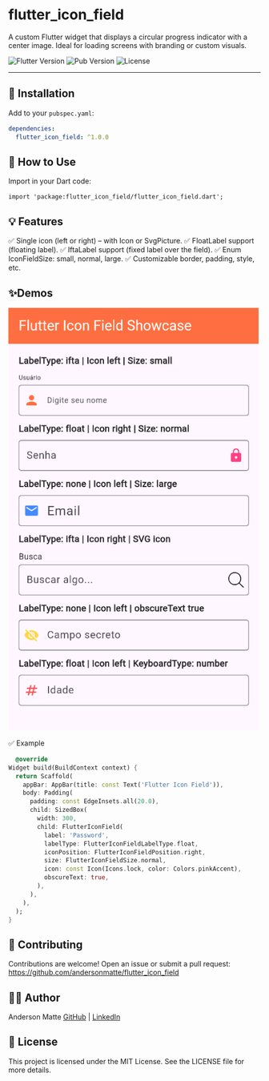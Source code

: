 # flutter_icon_field

A custom Flutter widget that displays a circular progress indicator with a center image. Ideal for loading screens with branding or custom visuals.

![Flutter Version](https://img.shields.io/badge/flutter-%E2%89%A53.0.0-blue)
![Pub Version](https://img.shields.io/pub/v/flutter_icon_field.svg)
![License](https://img.shields.io/badge/license-MIT-green)

---

## 🚀 Installation

Add to your `pubspec.yaml`:

```yaml
dependencies:
  flutter_icon_field: ^1.0.0

```

## 🚀 How to Use

Import in your Dart code:

```
import 'package:flutter_icon_field/flutter_icon_field.dart';
```

## 💡 Features

✅ Single icon (left or right) – with Icon or SvgPicture.
✅ FloatLabel support (floating label).
✅ IftaLabel support (fixed label over the field).
✅ Enum IconFieldSize: small, normal, large.
✅ Customizable border, padding, style, etc.

## ✨Demos

<img src="https://github.com/andersonmatte/flutter_icon_field_teste/blob/master/assets/images/tela.png" width="500" height="844" alt="Flutter Icon Field Showcase" />

✅ Example

```dart
  @override
Widget build(BuildContext context) {
  return Scaffold(
    appBar: AppBar(title: const Text('Flutter Icon Field')),
    body: Padding(
      padding: const EdgeInsets.all(20.0),
      child: SizedBox(
        width: 300,
        child: FlutterIconField(
          label: 'Password',
          labelType: FlutterIconFieldLabelType.float,
          iconPosition: FlutterIconFieldPosition.right,
          size: FlutterIconFieldSize.normal,
          icon: const Icon(Icons.lock, color: Colors.pinkAccent),
          obscureText: true,
        ),
      ),
    ),
  );
}
```

## 🤝 Contributing

Contributions are welcome! Open an issue or submit a pull request:
https://github.com/andersonmatte/flutter_icon_field

## 👨‍💻 Author

Anderson Matte
[GitHub](https://github.com/andersonmatte/) | [LinkedIn](https://www.linkedin.com/in/andersonmatte/)

## 📝 License

This project is licensed under the MIT License. See the LICENSE file for more details.